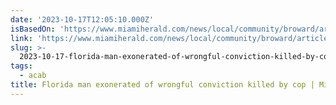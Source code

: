 ```yaml
---
date: '2023-10-17T12:05:10.000Z'
isBasedOn: 'https://www.miamiherald.com/news/local/community/broward/article280618809.html'
link: 'https://www.miamiherald.com/news/local/community/broward/article280618809.html'
slug: >-
  2023-10-17-florida-man-exonerated-of-wrongful-conviction-killed-by-cop-or-miami-herald
tags:
  - acab
title: Florida man exonerated of wrongful conviction killed by cop | Miami Herald
---
```


